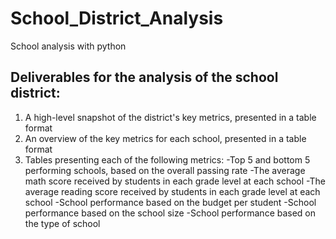 # School_District_Analysis
School analysis with python

## Deliverables for the analysis of the school district: 

1. A high-level snapshot of the district's key metrics, presented in a table format
2. An overview of the key metrics for each school, presented in a table format
3. Tables presenting each of the following metrics:
  -Top 5 and bottom 5 performing schools, based on the overall passing rate
  -The average math score received by students in each grade level at each school
  -The average reading score received by students in each grade level at each school
  -School performance based on the budget per student
  -School performance based on the school size 
  -School performance based on the type of school
